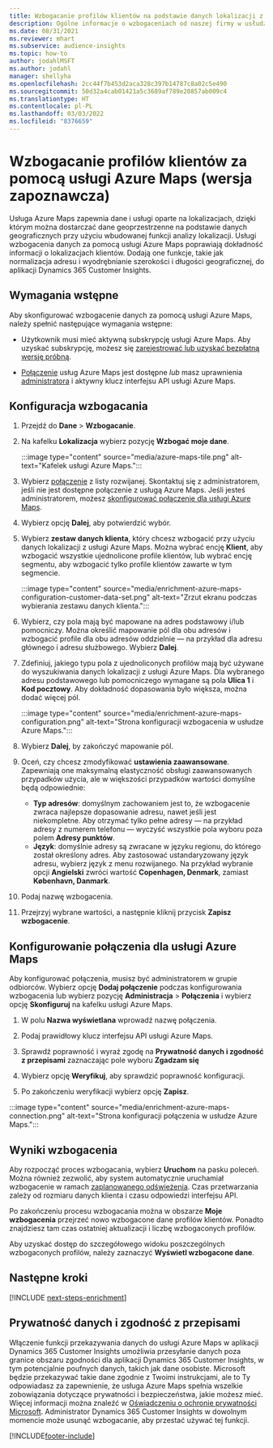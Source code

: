 ```yaml
---
title: Wzbogacanie profilów klientów na podstawie danych lokalizacji z usługi Azure Maps
description: Ogólne informacje o wzbogaceniach od naszej firmy w usłudze Azure Maps.
ms.date: 08/31/2021
ms.reviewer: mhart
ms.subservice: audience-insights
ms.topic: how-to
author: jodahlMSFT
ms.author: jodahl
manager: shellyha
ms.openlocfilehash: 2cc44f7b453d2aca328c397b14787c8a02c5e490
ms.sourcegitcommit: 50d32a4cab01421a5c3689af789e20857ab009c4
ms.translationtype: HT
ms.contentlocale: pl-PL
ms.lasthandoff: 03/03/2022
ms.locfileid: "8376659"
---
```

# <a name="enrichment-of-customer-profiles-with-azure-maps-preview"></a>Wzbogacanie profilów klientów za pomocą usługi Azure Maps (wersja zapoznawcza)

Usługa Azure Maps zapewnia dane i usługi oparte na lokalizacjach, dzięki którym można dostarczać dane geoprzestrzenne na podstawie danych geograficznych przy użyciu wbudowanej funkcji analizy lokalizacji. Usługi wzbogacenia danych za pomocą usługi Azure Maps poprawiają dokładność informacji o lokalizacjach klientów. Dodają one funkcje, takie jak normalizacja adresu i wyodrębnianie szerokości i długości geograficznej, do aplikacji Dynamics 365 Customer Insights.

## <a name="prerequisites"></a>Wymagania wstępne

Aby skonfigurować wzbogacenie danych za pomocą usługi Azure Maps, należy spełnić następujące wymagania wstępne:

- Użytkownik musi mieć aktywną subskrypcję usługi Azure Maps. Aby uzyskać subskrypcję, możesz się [zarejestrować lub uzyskać bezpłatną wersję próbną](https://azure.microsoft.com/services/azure-maps/).

- [Połączenie](connections.md) usług Azure Maps jest dostępne *lub* masz uprawnienia [administratora](permissions.md#admin) i aktywny klucz interfejsu API usługi Azure Maps.

## <a name="configure-the-enrichment"></a>Konfiguracja wzbogacania

1. Przejdź do **Dane** > **Wzbogacanie**. 

1. Na kafelku **Lokalizacja** wybierz pozycję **Wzbogać moje dane**.

   :::image type="content" source="media/azure-maps-tile.png" alt-text="Kafelek usługi Azure Maps.":::

1. Wybierz [połączenie](connections.md) z listy rozwijanej. Skontaktuj się z administratorem, jeśli nie jest dostępne połączenie z usługą Azure Maps. Jeśli jesteś administratorem, możesz [skonfigurować połączenie dla usługi Azure Maps](#configure-the-connection-for-azure-maps). 

1. Wybierz opcję **Dalej**, aby potwierdzić wybór.

1. Wybierz **zestaw danych klienta**, który chcesz wzbogacić przy użyciu danych lokalizacji z usługi Azure Maps. Można wybrać encję **Klient**, aby wzbogacić wszystkie ujednolicone profile klientów, lub wybrać encję segmentu, aby wzbogacić tylko profile klientów zawarte w tym segmencie.

    :::image type="content" source="media/enrichment-azure-maps-configuration-customer-data-set.png" alt-text="Zrzut ekranu podczas wybierania zestawu danych klienta.":::

1. Wybierz, czy pola mają być mapowane na adres podstawowy i/lub pomocniczy. Można określić mapowanie pól dla obu adresów i wzbogacić profile dla obu adresów oddzielnie &mdash; na przykład dla adresu głównego i adresu służbowego. Wybierz **Dalej**.

1. Zdefiniuj, jakiego typu pola z ujednoliconych profilów mają być używane do wyszukiwania danych lokalizacji z usługi Azure Maps. Dla wybranego adresu podstawowego lub pomocniczego wymagane są pola **Ulica 1** i **Kod pocztowy**. Aby dokładność dopasowania było większa, można dodać więcej pól.

   :::image type="content" source="media/enrichment-azure-maps-configuration.png" alt-text="Strona konfiguracji wzbogacenia w usłudze Azure Maps.":::

1. Wybierz **Dalej**, by zakończyć mapowanie pól.

1. Oceń, czy chcesz zmodyfikować **ustawienia zaawansowane**. Zapewniają one maksymalną elastyczność obsługi zaawansowanych przypadków użycia, ale w większości przypadków wartości domyślne będą odpowiednie:
   - **Typ adresów**: domyślnym zachowaniem jest to, że wzbogacenie zwraca najlepsze dopasowanie adresu, nawet jeśli jest niekompletne. Aby otrzymać tylko pełne adresy &mdash; na przykład adresy z numerem telefonu &mdash; wyczyść wszystkie pola wyboru poza polem **Adresy punktów**. 
   - **Język**: domyślnie adresy są zwracane w języku regionu, do którego został określony adres. Aby zastosować ustandaryzowany język adresu, wybierz język z menu rozwijanego. Na przykład wybranie opcji **Angielski** zwróci wartość **Copenhagen, Denmark**, zamiast **København, Danmark**.

1. Podaj nazwę wzbogacenia.

1. Przejrzyj wybrane wartości, a następnie kliknij przycisk **Zapisz wzbogacenie**.

## <a name="configure-the-connection-for-azure-maps"></a>Konfigurowanie połączenia dla usługi Azure Maps

Aby konfigurować połączenia, musisz być administratorem w grupie odbiorców. Wybierz opcję **Dodaj połączenie** podczas konfigurowania wzbogacenia lub wybierz pozycję **Administracja** > **Połączenia** i wybierz opcję **Skonfiguruj** na kafelku usługi Azure Maps.

1. W polu **Nazwa wyświetlana** wprowadź nazwę połączenia.

1. Podaj prawidłowy klucz interfejsu API usługi Azure Maps.

1. Sprawdź poprawność i wyraź zgodę na **Prywatność danych i zgodność z przepisami** zaznaczając pole wyboru **Zgadzam się**

1. Wybierz opcję **Weryfikuj**, aby sprawdzić poprawność konfiguracji.

1. Po zakończeniu weryfikacji wybierz opcję **Zapisz**.

:::image type="content" source="media/enrichment-azure-maps-connection.png" alt-text="Strona konfiguracji połączenia w usłudze Azure Maps.":::

## <a name="enrichment-results"></a>Wyniki wzbogacenia

Aby rozpocząć proces wzbogacania, wybierz **Uruchom** na pasku poleceń. Można również zezwolić, aby system automatycznie uruchamiał wzbogacenie w ramach [zaplanowanego odświeżenia](system.md#schedule-tab). Czas przetwarzania zależy od rozmiaru danych klienta i czasu odpowiedzi interfejsu API.

Po zakończeniu procesu wzbogacania można w obszarze **Moje wzbogacenia** przejrzeć nowo wzbogacone dane profilów klientów. Ponadto znajdziesz tam czas ostatniej aktualizacji i liczbę wzbogaconych profilów.

Aby uzyskać dostęp do szczegółowego widoku poszczególnych wzbogaconych profilów, należy zaznaczyć **Wyświetl wzbogacone dane**.

## <a name="next-steps"></a>Następne kroki

[!INCLUDE [next-steps-enrichment](../includes/next-steps-enrichment.md)]

## <a name="data-privacy-and-compliance"></a>Prywatność danych i zgodność z przepisami

Włączenie funkcji przekazywania danych do usługi Azure Maps w aplikacji Dynamics 365 Customer Insights umożliwia przesyłanie danych poza granice obszaru zgodności dla aplikacji Dynamics 365 Customer Insights, w tym potencjalnie poufnych danych, takich jak dane osobiste. Microsoft będzie przekazywać takie dane zgodnie z Twoimi instrukcjami, ale to Ty odpowiadasz za zapewnienie, że usługa Azure Maps spełnia wszelkie zobowiązania dotyczące prywatności i bezpieczeństwa, jakie możesz mieć. Więcej informacji można znaleźć w [Oświadczeniu o ochronie prywatności Microsoft](https://go.microsoft.com/fwlink/?linkid=396732).
Administrator Dynamics 365 Customer Insights w dowolnym momencie może usunąć wzbogacanie, aby przestać używać tej funkcji.

[!INCLUDE[footer-include](../includes/footer-banner.md)]
